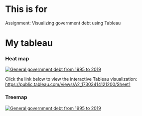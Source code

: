 # This is for 
Assignment: Visualizing government debt using Tableau


# My tableau
### Heat map
<div class='tableauPlaceholder' id='viz1730341423953' style='position: relative'>
    <noscript>
        <a href='#'>
            <img alt='General government debt from 1995 to 2019' src='https://public.tableau.com/static/images/A2/A2_17303414121200/Sheet1/1_rss.png' style='border: none' />
        </a>
    </noscript>
    <object class='tableauViz' style='display:none;'>
        <param name='host_url' value='https%3A%2F%2Fpublic.tableau.com%2F' />
        <param name='embed_code_version' value='3' />
        <param name='site_root' value='' />
        <param name='name' value='A2_17303414121200/Sheet1' />
        <param name='tabs' value='no' />
        <param name='toolbar' value='yes' />
        <param name='static_image' value='https://public.tableau.com/static/images/A2/A2_17303414121200/Sheet1/1.png' />
        <param name='animate_transition' value='yes' />
        <param name='display_static_image' value='yes' />
        <param name='display_spinner' value='yes' />
        <param name='display_overlay' value='yes' />
        <param name='display_count' value='yes' />
        <param name='language' value='zh-CN' />
        <param name='filter' value='publish=yes' />
    </object>
</div>

<script type='text/javascript'>
    var divElement = document.getElementById('viz1730341423953');
    var vizElement = divElement.getElementsByTagName('object')[0];
    vizElement.style.width = '100%';
    vizElement.style.height = (divElement.offsetWidth * 0.75) + 'px';
    var scriptElement = document.createElement('script');
    scriptElement.src = 'https://public.tableau.com/javascripts/api/viz_v1.js';
    vizElement.parentNode.insertBefore(scriptElement, vizElement);
</script>

Click the link below to view the interactive Tableau visualization: https://public.tableau.com/views/A2_17303414121200/Sheet1

### Treemap
<div class='tableauPlaceholder' id='viz1730342434616' style='position: relative'>
    <noscript>
        <a href='#'>
            <img alt='General government debt from 1995 to 2019' src='https://public.tableau.com/static/images/A2/A2Graph2/Sheet1/1_rss.png' style='border: none' />
        </a>
    </noscript>
    <object class='tableauViz' style='display:none;'>
        <param name='host_url' value='https%3A%2F%2Fpublic.tableau.com%2F' />
        <param name='embed_code_version' value='3' />
        <param name='site_root' value='' />
        <param name='name' value='A2Graph2/Sheet1' />
        <param name='tabs' value='no' />
        <param name='toolbar' value='yes' />
        <param name='static_image' value='https://public.tableau.com/static/images/A2/A2Graph2/Sheet1/1.png' />
        <param name='animate_transition' value='yes' />
        <param name='display_static_image' value='yes' />
        <param name='display_spinner' value='yes' />
        <param name='display_overlay' value='yes' />
        <param name='display_count' value='yes' />
        <param name='language' value='zh-CN' />
        <param name='filter' value='publish=yes' />
    </object>
</div>

<script type='text/javascript'>
    var divElement = document.getElementById('viz1730342434616');
    var vizElement = divElement.getElementsByTagName('object')[0];
    vizElement.style.width = '100%';
    vizElement.style.height = (divElement.offsetWidth * 0.75) + 'px';
    var scriptElement = document.createElement('script');
    scriptElement.src = 'https://public.tableau.com/javascripts/api/viz_v1.js';
    vizElement.parentNode.insertBefore(scriptElement, vizElement);
</script>

